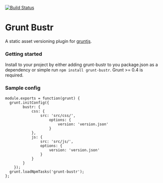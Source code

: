 [![Build Status](https://travis-ci.org/kmulvey/grunt-bustr.svg?branch=master)](https://travis-ci.org/kmulvey/grunt-bustr)

# Grunt Bustr

A static asset versioning plugin for [gruntjs](http://gruntjs.com/). 


### Getting started

Install to your project by either adding grunt-bustr to you package.json as a dependency or simple run `npm install grunt-bustr`.  Grunt >= 0.4 is required.



### Sample config

```
module.exports = function(grunt) {
  grunt.initConfig({
		bustr: {
			css: {
				src: 'src/css/',
					options: {
						version: 'version.json'
					}
			},
			js: {
				src: 'src/js/',
				options: {
					version: 'version.json'
				}
			}
		}
	});
  grunt.loadNpmTasks('grunt-bustr');
};
```
